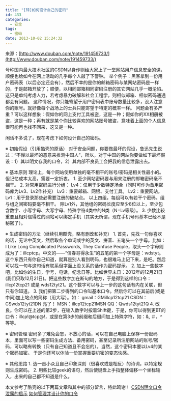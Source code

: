 ```yaml
---
title: "[转]如何设计自己的密码"
id: 433
categories:
  - 安全
tags:
  - 密码
date: 2013-10-02 15:24:32
---
```


来源：[http://www.douban.com/note/191459733/](http://www.douban.com/note/191459733/)

号称国内最大技术社区的CSDN以身作则给大家上了一堂网站用户信息安全的课，顺便也给如今在网上活动的几乎每个人敲了下警钟。
举个例子：黑客拿到一份用户密码表（以后必定还会有），然后不幸的是你的邮箱密码与某网站密码是一样的，于是邮箱开放了；顺便，以相同邮箱相同密码注册的其它网站几乎一概沦陷。这只是单纯考虑人力，若考虑暴力破解和社会工程学，则相似邮箱、相似密码通通都会有问题。
这种情况，你只能寄望于用户密码表中账号数量比较多，没人注意你的账号。就好像每个战场上的士兵只能寄望于特定的概率一样。
问题会有多严重？可以这样想象：假如你的网上支付工具被盗，这是一种；假如你的XX相册被盗，这是一种；再有就是某个你比较喜欢的网站账号被盗，意味着上面的个人信息很可能再也找不回来，这又是一种。

闲话不多说了，现在考虑下如何设计自己的密码。
<!--more-->
※ 初始假设（引用酷壳的原话）
对于安全问题，你要做最坏的假设，鲁迅先生说过：“不惮以最坏的恶意来推测中国人”，所以，对于中国的网站你要做如下最坏假设：1）其以明文存我的口令，2）其内部不良员工会把我的信息泄露出去。

※ 基本原则
理论上，每个网站使用单独的毫不相干的账号/密码是相关性最小的。但记忆成本太高，需要一定折衷。
1\. 至少网站密码要与用来注册的邮箱密码毫不相干。
2\. 对常用密码进行分组：
Lv4：仅用于少数特定场合（同时可作为备用密码库为Lv3、Lv2作补充）
Lv3：重要邮箱、网银、支付工具。
Lv2：重要网站。
Lv1：用于登录那些必需要注册的破站点。
以上四组，每组可以有若干个密码。组与组之间密码要毫不相干。
除Lv1外，其他组的密码长度应至少8位以上，至少包含数字、小写字母、大写字母、特殊字符4类中的N类（N=Lv等级）。
3\. 少数比较重要且相对信得过的网站可以绑定手机（其实无所谓，现在手机号码基本已经不是秘密了）。

※ 生成密码的方法（继续引用酷壳，略有删改和补充）
1\. 首先，先找一句你喜欢的话，无论中英文，然后取各个单词或字的英文、拼音、五笔头一个字母。比如：I Like Long Complicated Passwords, They Confuse People，取头一个字母则成为了：illcptcp。中文的——“信春哥得永生”的五笔的第一个字母是：wdstyt。这个东西只有你自己知道，就算是别人看到明码，也很难马上记下来，是吧。然后可以找一句与这句话有联系但字面上没关系的话作为密码提示。
2\. 加上一些数字吧，比如你的生日，学号，电话，纪念日等。比如世界末日：2012年的12月21日(我们只取12月21日)。把这些数字加在断句的地方，于是得到这样的口令：illcp12tcp21 或是 wds12tyt21。这个数字可以与上一步的这句话有内在关联，但只有你知道。
3\. 我们把第二步得到的口令叫基本口令。然后你可以在其前后(或是中间)加上站点的简称（用大写）。如：
gmail：GMillcp12tcp21
CSDN：CSwds12tyt21DN 亮了！
MSN：illcp12tcp21MSN
QQ：Qwds12tyt21Q
4\. 改良。你可以在上述的第2步，在输入数字时按着Shift键，于是，你可以得到更BT的口令：illcp!@tcp@!，或是在第3步的前缀和后缀间加上特殊字符，如：&amp;, ＃，^等等。

※ 密码管理
密码多了难免会忘，不放心的话，可以在自己电脑上保存一份密码本，里面可以写一些密码生成方法、备用密码，甚至记录所注册网站的账号/密码，可以略有转换（只有自己知道且不会忘的）。当然，这个密码本要以Lv4的某个密码加密。
于是你还可以体验一份掌握重要机密的变态快感。

※ 其他思路
1\. 选一首小众且自己印象深刻（很喜欢或是相反）的诗词，以特定规则生成密码。
2\. 用些比较geek的语句，然后使键盘上手指整体偏移一个坐标输入，出来的自己都不知道是什么。

本文参考了酷壳的以下两篇文章和其中的部分留言，特此鸣谢！
[CSDN明文口令泄露的启示](http://coolshell.cn/articles/6193.html)
[如何管理并设计你的口令](http://coolshell.cn/articles/2428.html)
